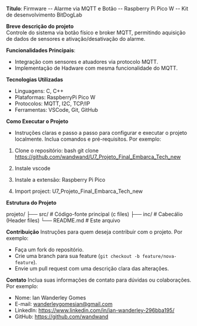 **Título**:
Firmware -- Alarme via MQTT e Botão -- Raspberry Pi Pico W -- Kit de desenvolvimento BitDogLab

**Breve descrição do projeto**  
Controle do sistema via botão físico e broker MQTT, permitindo aquisição de dados de sensores e ativação/desativação do alarme.

**Funcionalidades Principais**:
  - Integração com sensores e atuadores via protocolo MQTT.
  - Implementação de Hadware com mesma funcionalidade do MQTT.

**Tecnologias Utilizadas**

  - Linguagens: C, C++
  - Plataformas: RaspberryPi Pico W
  - Protocolos: MQTT, I2C, TCP/IP
  - Ferramentas: VSCode, Git, GitHub

**Como Executar o Projeto**

- Instruções claras e passo a passo para configurar e executar o projeto localmente. Inclua comandos e pré-requisitos. Por exemplo:

1. Clone o repositório:
   bash
   git clone https://github.com/wandwand/U7_Projeto_Final_Embarca_Tech_new
   
2. Instale vscode
3. Instale a extensão:
   Raspberry Pi Pico
4. Import project:
   U7_Projeto_Final_Embarca_Tech_new

**Estrutura do Projeto**

projeto/
├── src/            # Código-fonte principal (c files)
├── inc/            # Cabecálio (Header files)
└── README.md       # Este arquivo


**Contribuição**
Instruções para quem deseja contribuir com o projeto. Por exemplo:
- Faça um fork do repositório.
- Crie uma branch para sua feature (`git checkout -b feature/nova-feature`).
- Envie um pull request com uma descrição clara das alterações.

**Contato**
Inclua suas informações de contato para dúvidas ou colaborações. Por exemplo:
- Nome: Ian Wanderley Gomes  
- E-mail: wanderleygomesian@gmail.com  
- LinkedIn: https://www.linkedin.com/in/ian-wanderley-296bba195/  
- GitHub: https://github.com/wandwand

